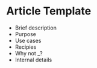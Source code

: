 
# Article Template

* Brief description
* Purpose
* Use cases
* Recipies
* Why not _?
* Internal details